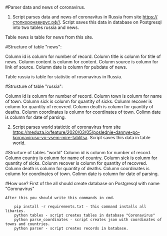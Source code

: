 #Parser data and news of coronavirus.


1) Script parses data and news of coronavitus in Russia from site  https://стопкоронавирус.рф//.
Script saves this data in database on Postgresql into two tables russia and news.

Table news is table for news from this site.

#Structure of table "news":

Column id is colunm for number of record.
Column title is colunm for title of news.
Column content is colunm for content.
Colunm source is column for link of source.
Column date is column for pubdate of news.

Table russia is table for statistic of rosonavirus in Russia.

#Strusture of table "russia":

Column id is colunm for number of record.
Column town is colunm for name of town.
Column sick is colunm for quantity of sicks.
Colunm recover is column for quantity of recovred.
Column death is column for quantity of deaths.
Column coordinates is column for coordinates of town.
Colimn date is column for date of parsing.

2) Script parses world statictic of coronavirus from site https://meduza.io/feature/2020/03/05/poslednie-dannye-po-koronavirusu-vo-vsem-mire-tablitsa.
Script saves this data in table world.

#Strurture of tables "world"
Column id is colunm for number of record.
Column country is colunm for name of country.
Column sick is colunm for quantity of sicks.
Colunm recover is column for quantity of recovred.
Column death is column for quantity of deaths.
Column coordinates is column for coordinates of town.
Colimn date is column for date of parsing.


#How use?
	First of the all should create database on Postgresql with name "Coronavirus"
	
	After this you should write this commands in cmd.
````
	pip install -r requirements.txt - this command installs all libaries.
	python tables - script creates tables in database "Coronavirus"
	python parse_coordinates - script creates json with coordinates of towns and countries.
	python parser - script creates records in batabase.
````
	
	
	


